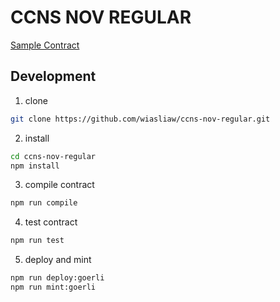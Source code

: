 # CCNS NOV REGULAR

[Sample Contract](https://goerli.etherscan.io/address/0xf377cf053ed2ccadeb144962e82db468cdc2cf86)

## Development

1. clone

```bash
git clone https://github.com/wiasliaw/ccns-nov-regular.git
```

2. install

```bash
cd ccns-nov-regular
npm install
```

3. compile contract

```bash
npm run compile
```

4. test contract

```bash
npm run test
```

5. deploy and mint

```bash
npm run deploy:goerli
npm run mint:goerli
```
